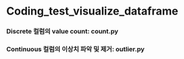 # Coding_test_visualize_dataframe

### Discrete 컬럼의 value count: count.py


### Continuous 컬럼의 이상치 파악 및 제거: outlier.py